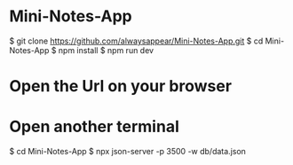 # Mini-Notes-App

$ git clone https://github.com/alwaysappear/Mini-Notes-App.git
$ cd Mini-Notes-App
$ npm install
$ npm run dev
# Open the Url on your browser
# Open another terminal
$ cd Mini-Notes-App
$ npx json-server -p 3500 -w db/data.json
